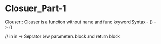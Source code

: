 # Closuer_Part-1

Clouser:: Clouser is a function without name and func keyword
 Syntax:- () -> ()

// in
 in -> Seprator b/w parameters block and return block

